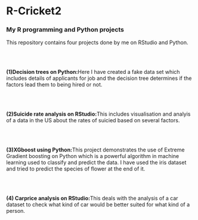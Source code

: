 # R-Cricket2
<h3>My R programming and Python projects</h3>
<p> This repository contains four projects done by me on RStudio and Python.</p>
<br><br>
<p><B>(1)Decision trees on Python:</B>Here I have created a fake data set which includes details of applicants for job and the decision
tree determines if the factors lead them to being hired or not.</p>
<br><br>
<p> <b> (2)Suicide rate analysis on RStudio:</b>This includes visualisation and analyis of a data in the US about the rates of suicied based 
on several factors.</p>
<br><br>
<p> <b> (3)XGboost using Python:</b>This project demonstrates the use of Extreme Gradient boosting on Python which is a powerful algorithm
in machine learning used to classify and predict the data. I have used the iris dataset and tried to predict the species of flower at the end of it.</P>
<br><br>
<p> <b> (4) Carprice analysis on RStudio:</b>This deals with the analysis of a car dataset to check what kind of car would be better suited
for what kind of a person.</P>
